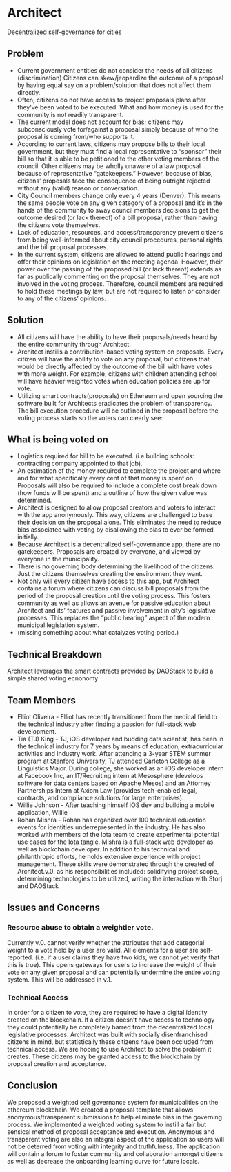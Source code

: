 # Architect
Decentralized self-governance for cities

## Problem
- Current government entities do not consider the needs of all citizens (discrimination)
Citizens can skew/jeopardize the outcome of a proposal by having equal say on a problem/solution
that does not affect them directly.
- Often, citizens do not have access to project proposals plans after they’ve been voted to be
  executed. What and how money is used for the community is not readily transparent.
- The current model does not account for bias; citizens may subconsciously vote for/against a
  proposal simply because of who the proposal is coming from/who supports it.
- According to current laws, citizens may propose bills to their local government, but they
  must find a local representative to “sponsor” their bill so that it is able to be petitioned
  to the other voting members of the council. Other citizens may be wholly unaware of a law
  proposal because of representative “gatekeepers.” However, because of bias, citizens’
  proposals face the consequence of being outright rejected without any (valid) reason or
  conversation.
- City Council members change only every 4 years (Denver). This means the same people vote
  on any given category of a proposal and it’s in the hands of the community to sway council
  members decisions to get the outcome desired (or lack thereof) of a bill proposal, rather
  than having the citizens vote themselves.
- Lack of education, resources, and access/transparency prevent citizens from being
  well-informed about city council procedures, personal rights, and the bill proposal processes.
- In the current system, citizens are allowed to attend public hearings and offer their
  opinions on legislation on the meeting agenda. However, their power over the passing of the
  proposed bill (or lack thereof) extends as far as publically commenting on the proposal
  themselves. They are not involved in the voting process. Therefore, council members are
  required to hold these meetings by law, but are not required to listen or consider to any of
  the citizens’ opinions.

## Solution
- All citizens will have the ability to have their proposals/needs heard by the entire
  community through Architect.
- Architect instills a contribution-based voting system on proposals. Every citizen
  will have the ability to vote on any proposal, but citizens that would be directly
  affected by the outcome of the bill with have votes with more weight. For example, citizens
  with children attending school will have heavier weighted votes when education policies are
  up for vote.
- Utilizing smart contracts(proposals) on Ethereum and open sourcing the software built
  for Architects eradicates the problem of transparency. The bill execution procedure
  will be outlined in the proposal before the voting process starts so the voters can clearly see:

## What is being voted on
- Logistics required for bill to be executed. (i.e building schools: contracting company
  appointed to that job).
- An estimation of the money required to complete the project and where and for what
  specifically every cent of that money is spent on. Proposals will also be required to include a
  complete cost break down (how funds will be spent) and a outline of how the given value was
  determined.
- Architect is designed to allow proposal creators and voters to interact with the app
  anonymously. This way, citizens are challenged to base their decision on the proposal alone.
  This eliminates the need to reduce bias associated with voting by disallowing the bias to ever
  be formed initially.
- Because Architect is a decentralized self-governance app, there are no gatekeepers. Proposals
  are created by everyone, and viewed by everyone in the municipality.
- There is no governing body determining the livelihood of the citizens. Just the citizens
  themselves creating the environment they want.
- Not only will every citizen have access to this app, but Architect contains a forum where
  citizens can discuss bill proposals from the period of the proposal creation until the voting
  process. This fosters community as well as allows an avenue for passive education about
  Architect and its’ features and passive involvement in city’s legislative processes.
  This replaces the “public hearing” aspect of the modern municipal legislation system.
- (missing something about what catalyzes voting period.)

## Technical Breakdown
Architect leverages the smart contracts provided by DAOStack to build a simple shared
voting ecnonomy

## Team Members
- Elliot Oliveira - Elliot has recently transitioned from the medical field to the technical
  industry after finding a passion for full-stack web development.
- Tia (TJ) King -  TJ, iOS developer and budding data scientist, has been in the
  technical industry for 7 years by means of education, extracurricular activities and
  industry work. After attending a 3-year STEM summer program at Stanford University,
  TJ attended Carleton College as a Linguistics Major. During college, she worked as an
  iOS developer intern at Facebook Inc, an IT/Recruiting intern at Mesosphere (develops software
  for data centers based on Apache Mesos) and an Attorney Partnerships Intern at Axiom Law
  (provides tech-enabled legal, contracts, and compliance solutions for large enterprises).
- Willie Johnson - After teaching himself iOS dev and building a mobile application, Willie
- Rohan Mishra - Rohan has organized over 100 technical education events for identities
  underrepresented in the industry. He has also worked with members of the Iota team to
  create experimental potential use cases for the Iota tangle. Mishra is a full-stack web
  developer as well as blockchain developer. In addition to his technical and philanthropic
  efforts, he holds extensive experience with project management. These skills were
  demonstrated through the created of Architect.v.0. as his responsibilities included:
  solidifying project scope, determining technologies to be utilized, writing the
  interaction with Storj and DAOStack

## Issues and Concerns
### Resource abuse to obtain a weightier vote.
Currently v.0. cannot verify whether the attributes that add categorial weight to a
vote held by a user are valid. All elements for a user are self-reported. (i.e. if a user
claims they have two kids, we cannot yet verify that this is true). This opens gateways
for users to increase the weight of their vote on any given proposal and can potentially
undermine the entire voting system. This will be addressed in v.1.

### Technical Access
In order for a citizen to vote, they are required to have a digital identity created
on the blockchain. If a citizen doesn’t have access to technology they could potentially
be completely barred from the decentralized local legislative processes. Architect was
built with socially disenfranchised citizens in mind, but statistically these citizens
have been occluded from technical access. We are hoping to use Architect to solve the
problem it creates. These citizens may be granted access to the blockchain by proposal
creation and acceptance.

## Conclusion
We proposed a weighted self governance system for municipalities on the ethereum blockchain.
We created a proposal template that allows anonymous/transparent submissions to help
eliminate bias in the governing process. We implemented a weighted voting system to
instill a fair but sensical method of proposal acceptance and execution. Anonymous and
transparent voting are also an integral aspect of the application so users will
not be deterred from voting with integrity and truthfulness. The application will
contain a forum to foster community and collaboration amongst citizens as well as
decrease the onboarding learning curve for future locals.
